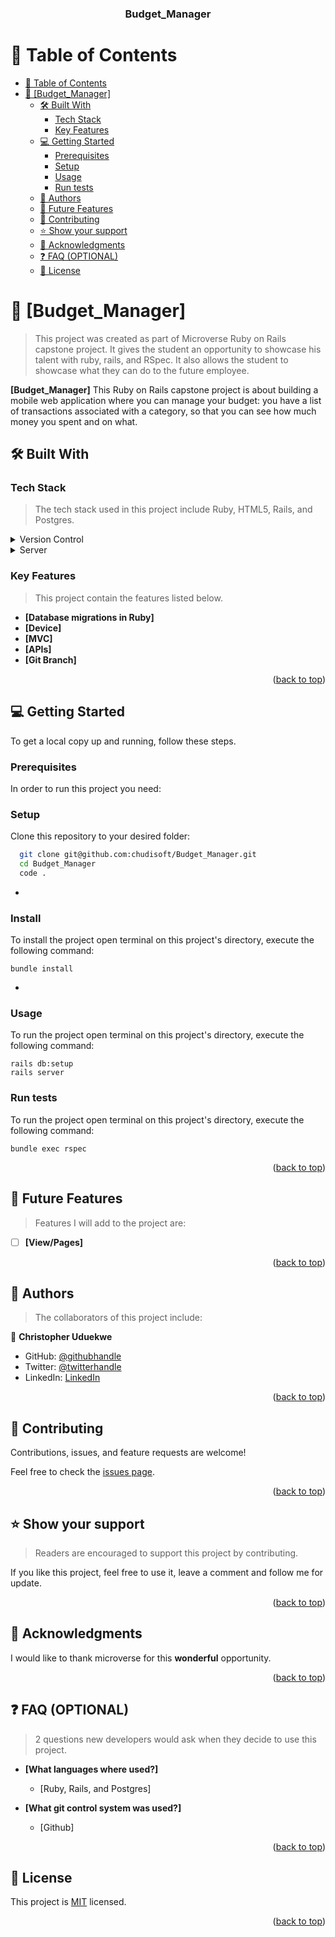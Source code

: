 <a name="readme-top"></a>
<div align="center">
  <h3><b>Budget_Manager</b></h3>
</div>

<!-- TABLE OF CONTENTS -->

# 📗 Table of Contents

- [📗 Table of Contents](#-table-of-contents)
- [📖 \[Budget_Manager\] ](#--Budget_Manager-)
  - [🛠 Built With ](#-built-with-)
    - [Tech Stack ](#tech-stack-)
    - [Key Features ](#key-features-)
  - [💻 Getting Started ](#-getting-started-)
    - [Prerequisites](#prerequisites)
    - [Setup](#setup)
    - [Usage](#usage)
    - [Run tests](#run-tests)
  - [👥 Authors ](#-authors-)
  - [🔭 Future Features ](#-future-features-)
  - [🤝 Contributing ](#-contributing-)
  - [⭐️ Show your support ](#️-show-your-support-)
  - [🙏 Acknowledgments ](#-acknowledgments-)
  - [❓ FAQ (OPTIONAL) ](#-faq-optional-)
  - [📝 License ](#-license-)

<!-- PROJECT DESCRIPTION -->

# 📖 [Budget_Manager] <a name="about-project"></a>

> This project was created as part of Microverse Ruby on Rails capstone project.
It gives the student an opportunity to showcase his talent with ruby, rails, and RSpec.
It also allows the student to showcase what they can do to the future employee.

**[Budget_Manager]** 
This Ruby on Rails capstone project is about building a mobile web application where you can manage your budget: you have a list of transactions associated with a category, so that you can see how much money you spent and on what.

## 🛠 Built With <a name="built-with"></a>

### Tech Stack <a name="tech-stack"></a>

> The tech stack used in this project include Ruby, HTML5, Rails, and Postgres.

<details>
  <summary>Version Control</summary>
  <ul>
    <li><a href="https://github.com/">GitHub</a></li>
  </ul>
</details>

<details>
  <summary>Server</summary>
  <ul>
    <li><a href="https://www.w3.org/Style/CSS/Overview.en.html">CSS</a></li>
    <li><a href="https://html.com/">HTML5</a></li>
    <li><a href="https://ruby.org/">Ruby</a></li>
    <li><a href="https://guides.rubyonrails.org/">Rails</a></li>
    <li><a href="https://postgres.org/">Postgress</a></li>
  </ul>
</details>

<!-- Features -->

### Key Features <a name="key-features"></a>

> This project contain the features listed below.

- **[Database migrations in Ruby]**
- **[Device]**
- **[MVC]**
- **[APIs]**
- **[Git Branch]**

<p align="right">(<a href="#readme-top">back to top</a>)</p>

<!-- GETTING STARTED -->

## 💻 Getting Started <a name="getting-started"></a>

To get a local copy up and running, follow these steps.

### Prerequisites

In order to run this project you need:



### Setup

Clone this repository to your desired folder:

```sh
  git clone git@github.com:chudisoft/Budget_Manager.git
  cd Budget_Manager
  code .
```
-

### Install

To install the project open terminal on this project's directory, execute the following command:

```
bundle install
```
-

### Usage

To run the project open terminal on this project's directory, execute the following command:
 ```
 rails db:setup
 rails server
 ```


### Run tests

To run the project open terminal on this project's directory, execute the following command:
```
bundle exec rspec
```

<p align="right">(<a href="#readme-top">back to top</a>)</p>

<!-- FUTURE FEATURES -->

## 🔭 Future Features <a name="future-features"></a>

> Features I will add to the project are:

- [ ] **[View/Pages]**

<p align="right">(<a href="#readme-top">back to top</a>)</p>

<!-- AUTHORS -->

## 👥 Authors <a name="authors"></a>

> The collaborators of this project include:

👤 **Christopher Uduekwe**

- GitHub: [@githubhandle](https://github.com/chudisoft)
- Twitter: [@twitterhandle](https://twitter.com/chrisuduekwe)
- LinkedIn: [LinkedIn](https://linkedin.com/in/christopher-uduekwe)

<p align="right">(<a href="#readme-top">back to top</a>)</p>

<!-- CONTRIBUTING -->

## 🤝 Contributing <a name="contributing"></a>

Contributions, issues, and feature requests are welcome!

Feel free to check the [issues page](../../issues/).

<p align="right">(<a href="#readme-top">back to top</a>)</p>

<!-- SUPPORT -->

## ⭐️ Show your support <a name="support"></a>

> Readers are encouraged to support this project by contributing.

If you like this project, feel free to use it, leave a comment and
follow me for update.

<p align="right">(<a href="#readme-top">back to top</a>)</p>

<!-- ACKNOWLEDGEMENTS -->

## 🙏 Acknowledgments <a name="acknowledgements"></a>

I would like to thank microverse for this __wonderful__ opportunity.

<p align="right">(<a href="#readme-top">back to top</a>)</p>

<!-- FAQ (optional) -->

## ❓ FAQ (OPTIONAL) <a name="faq"></a>

> 2 questions new developers would ask when they decide to use this project.

- **[What languages where used?]**

  - [Ruby, Rails, and Postgres]

- **[What git control system was used?]**

  - [Github]

<p align="right">(<a href="#readme-top">back to top</a>)</p>

<!-- LICENSE -->

## 📝 License <a name="license"></a>

This project is [MIT](./MIT.md) licensed.

<p align="right">(<a href="#readme-top">back to top</a>)</p>
